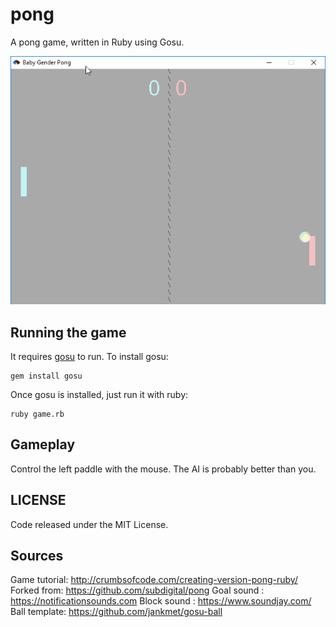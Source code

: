 # pong

A pong game, written in Ruby using Gosu.

![demo](https://raw.githubusercontent.com/derekwolters/pong/master/pong.gif)

## Running the game

It requires [gosu](https://www.libgosu.org) to run. To install gosu:

```
gem install gosu
```

Once gosu is installed, just run it with ruby:

```
ruby game.rb
```

## Gameplay

Control the left paddle with the mouse. The AI is probably better than you.

## LICENSE

Code released under the MIT License.

## Sources

Game tutorial: http://crumbsofcode.com/creating-version-pong-ruby/
Forked from: https://github.com/subdigital/pong
Goal sound : https://notificationsounds.com
Block sound : https://www.soundjay.com/
Ball template: https://github.com/jankmet/gosu-ball
